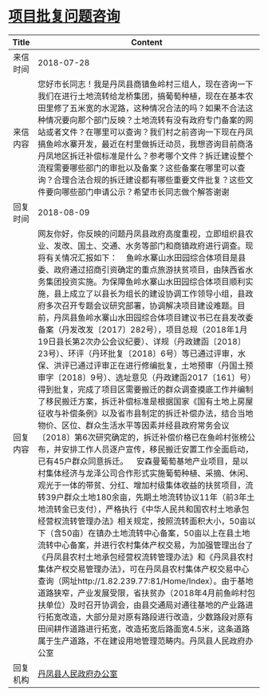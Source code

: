 # <a href="http://www.shangluo.gov.cn/zmhd/ldxxxx.jsp?urltype=leadermail.LeaderMailContentUrl&wbtreeid=1112&leadermailid=4840">项目批复问题咨询</a>
|Title|Content|
|:---:|---|
|来信时间|2018-07-28|
|来信内容|您好市长同志！我是丹凤县商镇鱼岭村三组人，现在咨询一下我们在进行土地流转给龙桥集团，搞葡萄种植，现在在基本农田里修了五米宽的水泥路，这种情况合法的吗？如果不合法这种情况要向那个部门反映？土地流转有没有政府专门备案的网站或者文件？在哪里可以查询？我们村之前咨询一下现在丹凤搞鱼岭水寨开发，最近在村里做拆迁动员，我想咨询目前商洛丹凤地区拆迁补偿标准是什么？参考哪个文件？拆迁建设整个流程需要哪些部门的审批以及备案？这些备案在哪里可以查询？合理合法合规的拆迁建设都有哪些重要文件批复？这些文件要向哪些部门申请公示？希望市长同志做个解答谢谢|
|回复时间|2018-08-09|
|回复内容|网友你好，你反映的问题丹凤县政府高度重视，立即组织县农业、发改、国土、交通、水务等部门和商镇政府进行调查。现将有关情况汇报如下：    鱼岭水寨山水田园综合体项目是县委、政府通过招商引资确定的重点旅游扶贫项目，由陕西省水务集团投资实施。为保障鱼岭水寨山水田园综合体项目顺利实施，县上成立了以县长为组长的建设协调工作领导小组，县政府多次召开专题会议研究部署，协调解决项目建设难题。目前，丹凤县鱼岭水寨山水田园综合体项目建议书已在县发改委备案（丹发改发〔2017〕282号），项目总规（2018年1月19日县长第2次办公会议纪要）、详规（丹政建函〔2018〕23号）、环评（丹环批复〔2018〕6号）等已通过评审，水保、洪评已通过评审正在进行修编批复，土地预审（丹国土预审字〔2018〕9号）、选址意见（丹政建函2017〔161〕号）得到批复，完成了项目区需要搬迁的群众调查摸底工作并编制了移民搬迁方案，拆迁补偿标准是根据国家《国有土地上房屋征收与补偿条例》以及省市县制定的拆迁补偿办法，结合当地物价、区位、群众生活水平等因素并经县政府常务会议〔2018〕第6次研究确定的，拆迁补偿价格已在鱼岭村张榜公布，并安排工作人员逐户宣传，移民搬迁安置工作全面启动，已有45户群众同意拆迁。    安森曼葡萄基地产业项目，是以村集体经济与龙泽公司合作形式实施葡萄种植、采摘、休闲、观光于一体的带贫、分红、增加村级集体收益的扶贫项目，流转39户群众土地180余亩，先期土地流转协议11年（前3年土地流转金已支付），严格执行《中华人民共和国农村土地承包经营权流转管理办法》相关规定，按照流转面积大小，50亩以下（含50亩）在镇办土地流转中心备案，50亩以上在县土地流转中心备案，并进行农村集体产权交易，为加强管理出台了《丹凤县农村土地承包经营权流转管理办法》和《丹凤县农村集体产权交易管理办法》，可在丹凤县农村集体产权交易中心查询（网址http://1.82.239.77:81/Home/Index）。由于基地道路狭窄，产业发展受限，省扶贫办（2018年4月前鱼岭村包扶单位）及时召开协调会，由县交通局对通往基地的产业路进行拓宽改造，大部分是对原有路段进行改造，少数路段对原有田间耕作道路进行拓宽，改造拓宽后路面宽4.5米，这条道路属于生产道路，不在建设用地管理范畴内。丹凤县人民政府办公室|
|回复机构|<a href="../../categories/agencies/丹凤县人民政府办公室.md">丹凤县人民政府办公室</a>|
